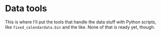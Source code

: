 # Data tools

This is where I'll put the tools that handle the data stuff with Python scripts, like `fixed_calendardata.bin` and the like. None of that is ready yet, though.